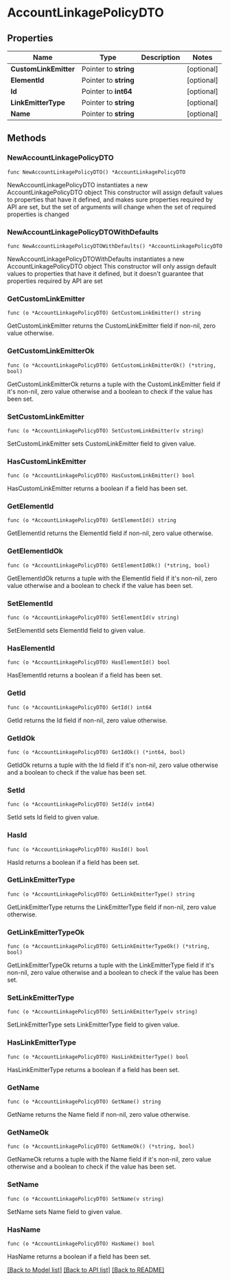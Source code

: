 # AccountLinkagePolicyDTO

## Properties

Name | Type | Description | Notes
------------ | ------------- | ------------- | -------------
**CustomLinkEmitter** | Pointer to **string** |  | [optional] 
**ElementId** | Pointer to **string** |  | [optional] 
**Id** | Pointer to **int64** |  | [optional] 
**LinkEmitterType** | Pointer to **string** |  | [optional] 
**Name** | Pointer to **string** |  | [optional] 

## Methods

### NewAccountLinkagePolicyDTO

`func NewAccountLinkagePolicyDTO() *AccountLinkagePolicyDTO`

NewAccountLinkagePolicyDTO instantiates a new AccountLinkagePolicyDTO object
This constructor will assign default values to properties that have it defined,
and makes sure properties required by API are set, but the set of arguments
will change when the set of required properties is changed

### NewAccountLinkagePolicyDTOWithDefaults

`func NewAccountLinkagePolicyDTOWithDefaults() *AccountLinkagePolicyDTO`

NewAccountLinkagePolicyDTOWithDefaults instantiates a new AccountLinkagePolicyDTO object
This constructor will only assign default values to properties that have it defined,
but it doesn't guarantee that properties required by API are set

### GetCustomLinkEmitter

`func (o *AccountLinkagePolicyDTO) GetCustomLinkEmitter() string`

GetCustomLinkEmitter returns the CustomLinkEmitter field if non-nil, zero value otherwise.

### GetCustomLinkEmitterOk

`func (o *AccountLinkagePolicyDTO) GetCustomLinkEmitterOk() (*string, bool)`

GetCustomLinkEmitterOk returns a tuple with the CustomLinkEmitter field if it's non-nil, zero value otherwise
and a boolean to check if the value has been set.

### SetCustomLinkEmitter

`func (o *AccountLinkagePolicyDTO) SetCustomLinkEmitter(v string)`

SetCustomLinkEmitter sets CustomLinkEmitter field to given value.

### HasCustomLinkEmitter

`func (o *AccountLinkagePolicyDTO) HasCustomLinkEmitter() bool`

HasCustomLinkEmitter returns a boolean if a field has been set.

### GetElementId

`func (o *AccountLinkagePolicyDTO) GetElementId() string`

GetElementId returns the ElementId field if non-nil, zero value otherwise.

### GetElementIdOk

`func (o *AccountLinkagePolicyDTO) GetElementIdOk() (*string, bool)`

GetElementIdOk returns a tuple with the ElementId field if it's non-nil, zero value otherwise
and a boolean to check if the value has been set.

### SetElementId

`func (o *AccountLinkagePolicyDTO) SetElementId(v string)`

SetElementId sets ElementId field to given value.

### HasElementId

`func (o *AccountLinkagePolicyDTO) HasElementId() bool`

HasElementId returns a boolean if a field has been set.

### GetId

`func (o *AccountLinkagePolicyDTO) GetId() int64`

GetId returns the Id field if non-nil, zero value otherwise.

### GetIdOk

`func (o *AccountLinkagePolicyDTO) GetIdOk() (*int64, bool)`

GetIdOk returns a tuple with the Id field if it's non-nil, zero value otherwise
and a boolean to check if the value has been set.

### SetId

`func (o *AccountLinkagePolicyDTO) SetId(v int64)`

SetId sets Id field to given value.

### HasId

`func (o *AccountLinkagePolicyDTO) HasId() bool`

HasId returns a boolean if a field has been set.

### GetLinkEmitterType

`func (o *AccountLinkagePolicyDTO) GetLinkEmitterType() string`

GetLinkEmitterType returns the LinkEmitterType field if non-nil, zero value otherwise.

### GetLinkEmitterTypeOk

`func (o *AccountLinkagePolicyDTO) GetLinkEmitterTypeOk() (*string, bool)`

GetLinkEmitterTypeOk returns a tuple with the LinkEmitterType field if it's non-nil, zero value otherwise
and a boolean to check if the value has been set.

### SetLinkEmitterType

`func (o *AccountLinkagePolicyDTO) SetLinkEmitterType(v string)`

SetLinkEmitterType sets LinkEmitterType field to given value.

### HasLinkEmitterType

`func (o *AccountLinkagePolicyDTO) HasLinkEmitterType() bool`

HasLinkEmitterType returns a boolean if a field has been set.

### GetName

`func (o *AccountLinkagePolicyDTO) GetName() string`

GetName returns the Name field if non-nil, zero value otherwise.

### GetNameOk

`func (o *AccountLinkagePolicyDTO) GetNameOk() (*string, bool)`

GetNameOk returns a tuple with the Name field if it's non-nil, zero value otherwise
and a boolean to check if the value has been set.

### SetName

`func (o *AccountLinkagePolicyDTO) SetName(v string)`

SetName sets Name field to given value.

### HasName

`func (o *AccountLinkagePolicyDTO) HasName() bool`

HasName returns a boolean if a field has been set.


[[Back to Model list]](../README.md#documentation-for-models) [[Back to API list]](../README.md#documentation-for-api-endpoints) [[Back to README]](../README.md)


